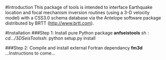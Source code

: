 #Introduction
This package of tools is intended to interface Earthquake location and 
focal mechanism inversion routines (using a 3-D velocity model) with a 
CSS3.0 schema database via the Antelope software package distributed by 
BRTT (http://www.brtt.com).

#Installation
###Step 1: Install pure Python package **anfseistools**
sh$: cd .../3DSeisTools  
sh$: python setup.py install

###Step 2: Compile and install external Fortran dependancy **fm3d**
...Instructions to come...

